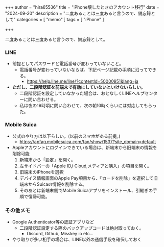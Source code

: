 +++
author = "hira65536"
title = "iPhone壊したときのアカウント移行"
date = "2024-09-20"
description = "二度あることは三度あると言うので、備忘録として"
categories = [
    "memo"
]
tags = [
    "iPhone"
]

+++

二度あることは三度あると言うので、備忘録として。

<!--more-->

### LINE
- 前提としてパスワードと電話番号が変わっていないこと。
  - 電話番号が変わっていないならば、下記ページ記載の手順に沿ってできる。
    - https://help.line.me/line/?contentId=50000951&lang=ja
- **ただし、二段階認証を前端末で有効にしていないといけないらしい。**
  - 二段階認証を設定していなかった場合は、おとなしくLINEヘルプセンターに問い合わせる。
  - 私は夜の19時頃に問い合わせて、次の朝10時くらいには対応してもらった。
### Mobile Suica
- 公式のやり方は以下らしい。(以前のスマホがある前提。)
  - https://apfaq.mobilesuica.com/faq/show/1537?site_domain=default
- Appleアカウントにログインできている場合は、新端末から旧端末の情報を削除可能
  1. 新端末から「設定」を開く。
  2. 左サイドバーの「Apple ID,i Cloud,メディアと購入」の項目を開く。
  3. 旧端末のiPhoneを選択
  4. デバイス情報画面のApple Pay項目から、「カードを削除」を選択して旧端末からSuicaの情報を削除する。
  5. そのあとは新端末側でMobile Suicaアプリをインストール、引継ぎの手順で復帰可能。
### その他メモ
- Google Authenticator等の認証アプリなど
  - 二段階認証設定する際のバックアップコードは絶対取っておく。
    - Discord, Github, Misskey io etc...
- やり取りが多い相手の場合は、LINE以外の通信手段を確保しておく
